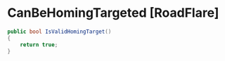 <Badge type="danger" text="Carbon Compatible"/><Badge type="warning" text="Oxide Compatible"/>
# CanBeHomingTargeted [RoadFlare]
```csharp
public bool IsValidHomingTarget()
{
	return true;
}

```
